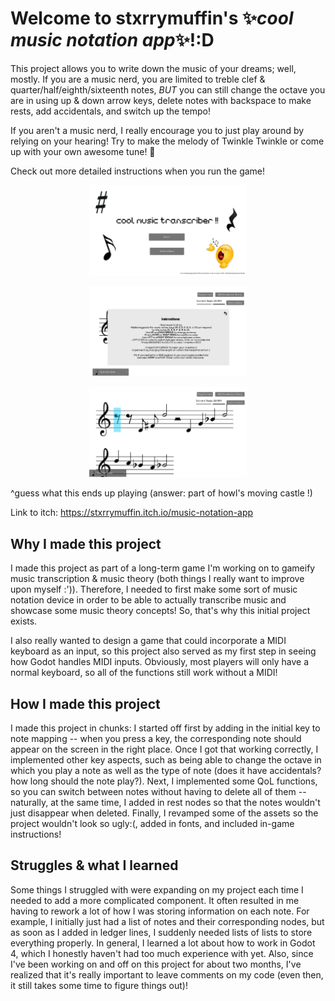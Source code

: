 # Welcome to stxrrymuffin's ✨*cool music notation app*✨!:D
This project allows you to write down the music of your dreams; well, mostly.
If you are a music nerd, you are limited to treble clef & quarter/half/eighth/sixteenth notes, *BUT* you 
can still change the octave you are in using up & down arrow keys, delete notes with backspace to make rests, add accidentals, and switch up the tempo!

If you aren't a music nerd, I really encourage you to just play around by relying on your hearing! Try to make the melody of Twinkle Twinkle 
or come up with your own awesome tune! 💃

Check out more detailed instructions when you run the game!
<p align="center" width="100%"><img src="sc_1.png" width=50%></p>
<p align="center" width="100%"><img src="sc_2.png" width=50%></p>
<p align="center" width="100%"><img src="sc_3.png" width=50%></p>
^guess what this ends up playing (answer: part of howl's moving castle !)

Link to itch: https://stxrrymuffin.itch.io/music-notation-app

## Why I made this project
I made this project as part of a long-term game I'm working on to gameify music transcription & music theory (both
things I really want to improve upon myself :')). Therefore, I needed to first make some sort of music notation device in order
to be able to actually transcribe music and showcase some music theory concepts! So, that's why this initial project exists.

I also really wanted to design a game that could incorporate a MIDI keyboard as an input, so this
project also served as my first step in seeing how Godot handles MIDI inputs. Obviously, most players will only
have a normal keyboard, so all of the functions still work without a MIDI!

## How I made this project
I made this project in chunks: I started off first by adding in the initial key to note mapping -- 
when you press a key, the corresponding note should appear on the screen in the right place.
Once I got that working correctly, I implemented other key aspects, such as being able to change the octave in which you play
a note as well as the type of note (does it have accidentals? how long should the note play?).
Next, I implemented some QoL functions, so you can switch between notes without having to delete all of them -- naturally, at the same time,
I added in rest nodes so that the notes wouldn't just disappear when deleted.
Finally, I revamped some of the assets so the project wouldn't look so ugly:(, added in fonts, and included in-game instructions!

## Struggles & what I learned
Some things I struggled with were expanding on my project each time I needed to add a more complicated component. It often resulted in me
having to rework a lot of how I was storing information on each note. For example, I initially just had a list of notes and their corresponding nodes,
but as soon as I added in ledger lines, I suddenly needed lists of lists to store everything properly.
In general, I learned a lot about how to work in Godot 4, which I honestly haven't had too much experience with yet.
Also, since I've been working on and off on this project for about two months, I've realized that it's really important to leave comments on my code
(even then, it still takes some time to figure things out)!
